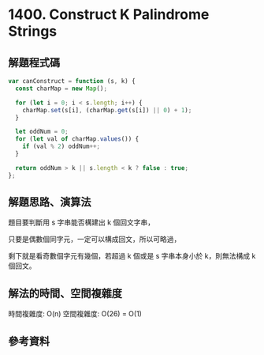 # 1400. Construct K Palindrome Strings

## 解題程式碼

```javascript
var canConstruct = function (s, k) {
  const charMap = new Map();

  for (let i = 0; i < s.length; i++) {
    charMap.set(s[i], (charMap.get(s[i]) || 0) + 1);
  }

  let oddNum = 0;
  for (let val of charMap.values()) {
    if (val % 2) oddNum++;
  }

  return oddNum > k || s.length < k ? false : true;
};
```

## 解題思路、演算法

題目要判斷用 s 字串能否構建出 k 個回文字串，

只要是偶數個同字元，一定可以構成回文，所以可略過，

剩下就是看奇數個字元有幾個，若超過 k 個或是 s 字串本身小於 k，則無法構成 k 個回文。

## 解法的時間、空間複雜度

時間複雜度: O(n)
空間複雜度: O(26) = O(1)

## 參考資料
